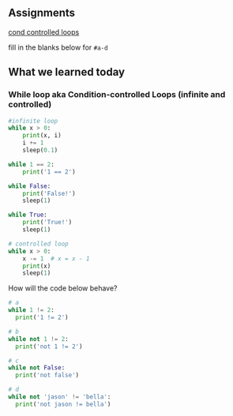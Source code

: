## Assignments

[cond controlled loops](https://cs.nyu.edu/courses/spring25/CSCI-UA.0002-006/assignments/condition-controlled-loops/)

fill in the blanks below for `#a-d`

## What we learned today

### While loop aka Condition-controlled Loops (infinite and controlled)
```py
#infinite loop
while x > 0:
    print(x, i)
    i += 1
    sleep(0.1)

while 1 == 2:
    print('1 == 2')

while False:
    print('False!')
    sleep(1)

while True:
    print('True!')
    sleep(1)
```
```py
# controlled loop
while x > 0:
    x -= 1  # x = x - 1
    print(x)
    sleep(1)
```
How will the code below behave?
```py
# a
while 1 != 2:
  print('1 != 2')

# b
while not 1 != 2:
  print('not 1 != 2')

# c
while not False:
  print('not false')

# d
while not 'jason' != 'bella':
  print('not jason != bella')
```

